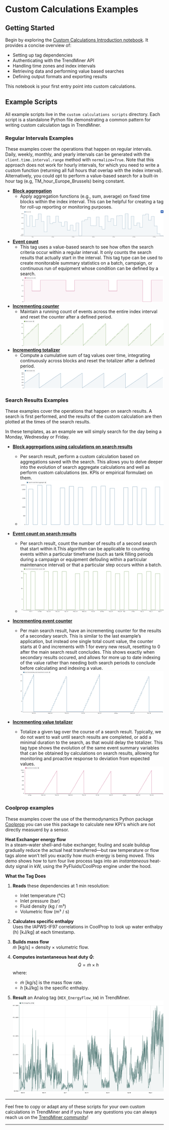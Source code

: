 # Custom Calculations Examples

## Getting Started

Begin by exploring the [Custom Calculations Introduction notebook](custom%20calculations%20introduction.ipynb). It provides a concise overview of:

* Setting up tag dependencies
* Authenticating with the TrendMiner API
* Handling time zones and index intervals
* Retrieving data and performing value based searches
* Defining output formats and exporting results

This notebook is your first entry point into custom calculations.

## Example Scripts

All example scripts live in the `custom calculations scripts` directory. Each script is a standalone Python file demonstrating a common pattern for writing custom calculation tags in TrendMiner.

### Regular Intervals Examples

These examples cover the operations that happen on regular intervals. Daily, weekly, monthly, and yearly intervals can be generated with the `client.time.interval.range` method with `normalize=True`. Note that this approach does not work for hourly intervals, for which you need to write a custom function (returning all full hours that overlap with the index interval). Alternatively, you could opt to perform a value-based search for a built-in hour tag (e.g, TM_hour_Europe_Brussels) being constant.

* [**Block aggregation**](custom%20calculations%20scripts/regular%20intervals%20examples/block_aggregation.py)
  * Apply aggregation functions (e.g., sum, average) on fixed time blocks within the index interval. This can be helpful for creating a tag for roll-up reporting or monitoring purposes.
  ![img.png](images/block_aggregation.png)
* [**Event count**](custom%20calculations%20scripts/regular%20intervals%20examples/event_counter.py)
  * This tag uses a value-based search to see how often the search criteria occur within a regular interval. It only counts the search results that actually start in the interval. This tag type can be used to create monitorable summary statistics on a batch, campaign, or continuous run of equipment whose condition can be defined by a search.
  ![img_1.png](images/event_count.png)
* [**Incrementing counter**](custom%20calculations%20scripts/regular%20intervals%20examples/incrementing_counter.py)
  * Maintain a running count of events across the entire index interval and reset the counter after a defined period.
  ![img.png](images/incrementing_counter.png)
* [**Incrementing totalizer**](custom%20calculations%20scripts/regular%20intervals%20examples/incrementing_totalizer.py)
  * Compute a cumulative sum of tag values over time, integrating continuously across blocks and reset the totalizer after a defined period.
  ![img.png](images/incrementing_totalizer.png)

### Search Results Examples

These examples cover the operations that happen on search results. A search is first performed, and the results of the custom calculation are then plotted at the times of the search results.

In these templates, as an example we will simply search for the day being a Monday, Wednesday or Friday.

* [**Block aggregations using calculations on search results**](custom%20calculations%20scripts/search%20results%20examples/block_aggregations_calc_search_results.py)
  * Per search result, perform a custom calculation based on aggregations saved with the search. This allows you to delve deeper into the evolution of search aggregate calculations and well as perform custom calculations (ex. KPIs or empirical formulae) on them.
  * ![img.png](images/block_aggregations_calc_search_results.png)

* [**Event count on search results**](custom%20calculations%20scripts/search%20results%20examples/event_counter_for_search_results.py)
  * Per search result, count the number of results of a second search that start within it.This algorithm can be applicable to counting events within a particular timeframe (such as tank filling periods during a campaign or equipment defouling within a particular maintenance interval) or that a particular step occurs within a batch.
  * ![img.png](images/event_counter_for_search_results.png)
  
* [**Incrementing event counter**](custom%20calculations%20scripts/search%20results%20examples/incrementing_event_counter_search_results.py)
  * Per main search result, have an incrementing counter for the results of a secondary search. This is similar to the last example’s application, but instead one single total count value, the counter starts at 0 and increments with 1 for every new result, resetting to 0 after the main search result concludes. This shows exactly when secondary results occured, and allows for more up to date indexing of the value rather than needing both search periods to conclude before calculating and indexing a value.
![img.png](images/incrementing_event_counter_search_results.png)
* [**Incrementing value totalizer**](custom%20calculations%20scripts/search%20results%20examples/incrementing_value_totalizer_search_results.py)
  * Totalize a given tag over the course of a search result. Typically, we do not want to wait until search results are completed, or add a minimal duration to the search, as that would delay the totalizer. This tag type shows the evolution of the same event summary variables that can be obtained by calculations on search results, allowing for monitoring and proactive response to deviation from expected values.
![img.png](images/incrementing_value_totalizer_search_results.png)


### Coolprop examples

These examples cover the use of the thermodynamics Python package [Coolprop](http://www.coolprop.org/coolprop/wrappers/Python/index.html) you can use this package to calculate new KPI's which are not directly measuerd by a sensor.

**Heat Exchanger energy flow**  
In a steam–water shell-and-tube exchanger, fouling and scale buildup gradually reduce the actual heat transferred—but raw temperature or flow tags alone won’t tell you exactly how much energy is being moved. This demo shows how to turn four live process tags into an _instantaneous_ heat-duty signal in kW, using the PyFluids/CoolProp engine under the hood.

**What the Tag Does**
1. **Reads** these dependencies at 1 min resolution:  
   - Inlet temperature (°C)  
   - Inlet pressure (bar)  
   - Fluid density (kg / m³)  
   - Volumetric flow (m³ / s)  

2. **Calculates specific enthalpy**  
   Uses the IAPWS-IF97 correlations in CoolProp to look up water enthalpy \(h\) [kJ/kg] at each timestamp.

3. **Builds mass flow**  
   $\dot{m}$ [kg/s] = density × volumetric flow.

4. **Computes instantaneous heat duty $\dot{Q}$:**
   $$
     \dot{Q} = \dot{m} \times h
   $$
   where:
   - $\dot{m}$ [kg/s] is the mass flow rate.
   - $h$ [kJ/kg] is the specific enthalpy.

5. **Result** an Analog tag (`HEX_EnergyFlow_kW`) in TrendMiner.
![img.png](images/heat_exchanger_coolprop.png)
---

Feel free to copy or adapt any of these scripts for your own custom calculations in TrendMiner and if you have any questions you can always reach us on the [TrendMiner community](https://community.trendminer.com)!

---
